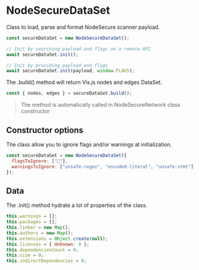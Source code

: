 # NodeSecureDataSet
Class to load, parse and format NodeSecure scanner payload.

```js
const secureDataSet = new NodeSecureDataSet();

// Init by searching payload and flags on a remote API
await secureDataSet.init();

// Init by providing payload and flags
await secureDataSet.init(payload, window.FLAGS);
```

The .build() method will return Vis.js nodes and edges DataSet.

```js
const { nodes, edges } = secureDataSet.build();
```

> The method is automatically called in NodeSecureNetwork class constructor

## Constructor options

The class allow you to ignore flags and/or warnings at initialization.

```js
const secureDataSet = new NodeSecureDataSet({
  flagsToIgnore: ["🌲"],
  warningsToIgnore: ["unsafe-regex", "encoded-literal", "unsafe-stmt"]
});
```

## Data

The .init() method hydrate a lot of properties of the class.

```js
this.warnings = [];
this.packages = [];
this.linker = new Map();
this.authors = new Map();
this.extensions = Object.create(null);
this.licenses = { Unknown: 0 };
this.dependenciesCount = 0;
this.size = 0;
this.indirectDependencies = 0;
````
